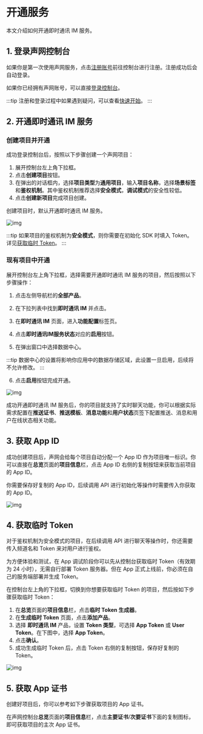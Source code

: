 # 开通服务

本文介绍如何开通即时通讯 IM 服务。

## 1. 登录声网控制台

如果你是第一次使用声网服务，点击[注册账号](https://sso.shengwang.cn/cn/v4/signup/with-sms)前往控制台进行注册。注册成功后会自动登录。

如果你已经拥有声网账号，可以直接[登录控制台](https://console.shengwang.cn/)。

:::tip
注册和登录过程中如果遇到疑问，可以查看[快速开始](https://doc.shengwang.cn/doc/console/general/quickstart)。
:::

## 2. 开通即时通讯 IM 服务

### 创建项目并开通

成功登录控制台后，按照以下步骤创建一个声网项目：

1. 展开控制台左上角下拉框。
2. 点击**创建项目**按钮。
3. 在弹出的对话框内，选择**项目类型**为**通用项目**，输入**项目名称**，选择**场景标签**和**鉴权机制**。其中鉴权机制推荐选择**安全模式**，**调试模式**的安全性较低。
4. 点击**创建新项目**完成项目创建。

创建项目时，默认开通即时通讯 IM 服务。

![img](/images/product/enable_im/console_enable_im_projectcreate.png)

:::tip
如果项目的鉴权机制为**安全模式**，则你需要在初始化 SDK 时填入 Token。详见[获取临时 Token](https://doc.shengwang.cn/doc/rtm2/android/get-started/enable-service#5-获取临时-token)。
::: 

### 现有项目中开通

展开控制台左上角下拉框，选择需要开通即时通讯 IM 服务的项目，然后按照以下步骤操作：

1. 点击左侧导航栏的**全部产品**。

2. 在下拉列表中找到**即时通讯 IM** 并点击。

3. 在**即时通讯 IM** 页面，进入**功能配置**标签页。

4. 点击**即时通讯IM服务状态**对应的**启用**按钮。

5. 在弹出窗口中选择数据中心。

:::tip
数据中心的设置将影响你应用中的数据存储区域，此设置一旦启用，后续将不允许修改。
:::

6. 点击**启用**按钮完成开通。

![img](/images/product/enable_im/console_enable_im.png)

成功开通即时通讯 IM 服务后，你的项目就支持了实时聊天功能，你可以根据实际需求配置在**推送证书**、**推送模板**、**消息功能**和**用户状态**页签下配置推送、消息和用户在线状态相关功能。

## 3. 获取 App ID

成功创建项目后，声网会给每个项目自动分配一个 App ID 作为项目唯一标识。你可以直接在**总览**页面的**项目信息**栏，点击 App ID 右侧的复制按钮来获取当前项目的 App ID。

你需要保存好复制的 App ID，后续调用 API 进行初始化等操作时需要传入你获取的 App ID。

![img](/images/product/enable_im/console_obtain_app_id.png)

## 4. 获取临时 Token

对于鉴权机制为安全模式的项目，在后续调用 API 进行聊天等操作时，你还需要传入频道名和 Token 来对用户进行鉴权。

为方便体验和测试，在 App 调试阶段你可以先从控制台获取临时 Token（有效期为 24 小时），无需自行部署 Token 服务器。但在 App 正式上线前，你必须在自己的服务端部署并生成 Token。

在控制台左上角的下拉框，切换到你想要获取临时 Token 的项目，然后按如下步骤获取临时 Token：

1. 在**总览**页面的**项目信息**栏，点击**临时 Token 生成器**。
2. 在**生成临时 Token** 页面，点击**添加产品**。
3. 选择 **即时通讯 IM** 产品，设置 **Token 类型**，可选择 **App Token** 或 **User Token**。在下图中，选择 **App Token**。
4. 点击**确认**。
5. 成功生成临时 Token 后，点击 Token 右侧的复制按钮，保存好复制的 Token。

![img](/images/product/enable_im/console_enable_im_token_generation.png)

## 5. 获取 App 证书

创建好项目后，你可以参考如下步骤获取项目的 App 证书。

在声网控制台**总览**页面的**项目信息**栏，点击**主要证书**/**次要证书**下面的复制图标，即可获取项目的主次 App 证书。